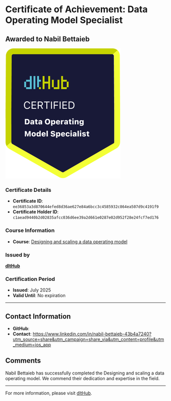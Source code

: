 
# Certificate of Achievement: Data Operating Model Specialist

## Awarded to **Nabil Bettaieb**

![Course Image](../badges/Data_Op_Model_Spec.png)

### Certificate Details
- **Certificate ID**: `ee36853a3d870644efed8d36ae627e84a6bcc3c4585932c864ea507d9c4191f9`
- **Certificate Holder ID**: `c1aead9440b2d02835afcc036d6ee39a2d661e0287e02d952f28e24fcf7ed176`

### Course Information
- **Course**: [Designing and scaling a data operating model](https://www.youtube.com/live/CMXm-7x0290)

### Issued by
[**dltHub**](https://dlthub.com/) 

### Certification Period
- **Issued**: July 2025
- **Valid Until**: No expiration

---

## Contact Information
- **GitHub**: 
- **Contact**: https://www.linkedin.com/in/nabil-bettaieb-43b4a7240?utm_source=share&utm_campaign=share_via&utm_content=profile&utm_medium=ios_app

## Comments
Nabil Bettaieb has successfully completed the Designing and scaling a data operating model. We commend their dedication and expertise in the field.

---

For more information, please visit [dltHub](https://dlthub.com/).
    